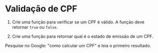 # Validação de CPF 

1) Crie uma função para verificar se um CPF é válido. A função deve retornar `true` ou `false`.

2) Crie uma função para retornar qual é o estado de emissão de um CPF.

Pesquise no Google: "como calcular um CPF" e leia o primeiro resultado.